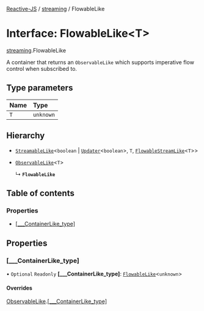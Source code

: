 [Reactive-JS](../README.md) / [streaming](../modules/streaming.md) / FlowableLike

# Interface: FlowableLike<T\>

[streaming](../modules/streaming.md).FlowableLike

A container that returns an `ObservableLike` which supports
imperative flow control when subscribed to.

## Type parameters

| Name | Type |
| :------ | :------ |
| `T` | `unknown` |

## Hierarchy

- [`StreamableLike`](streaming.StreamableLike.md)<`boolean` \| [`Updater`](../modules/functions.md#updater)<`boolean`\>, `T`, [`FlowableStreamLike`](streaming.FlowableStreamLike.md)<`T`\>\>

- [`ObservableLike`](rx.ObservableLike.md)<`T`\>

  ↳ **`FlowableLike`**

## Table of contents

### Properties

- [[\_\_\_ContainerLike\_type]](streaming.FlowableLike.md#[___containerlike_type])

## Properties

### [\_\_\_ContainerLike\_type]

• `Optional` `Readonly` **[\_\_\_ContainerLike\_type]**: [`FlowableLike`](streaming.FlowableLike.md)<`unknown`\>

#### Overrides

[ObservableLike](rx.ObservableLike.md).[[___ContainerLike_type]](rx.ObservableLike.md#[___containerlike_type])
